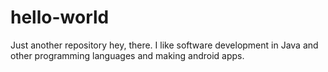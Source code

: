 # hello-world
Just another repository
hey, there. I like software development in Java and other programming languages and making android apps.
